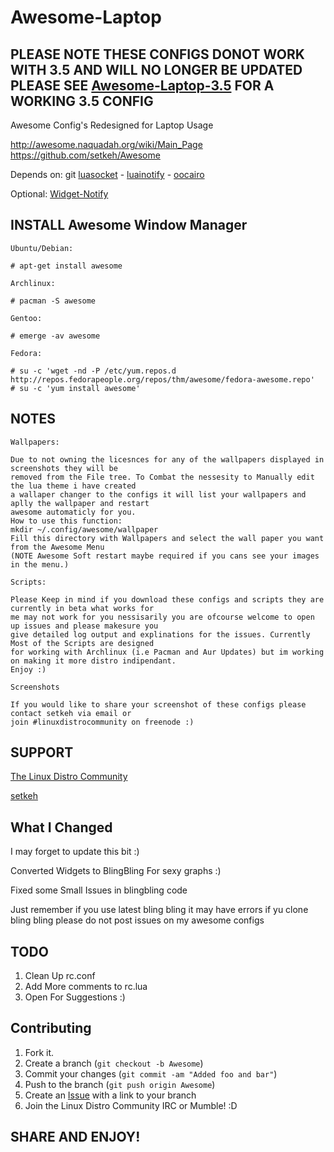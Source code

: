 Awesome-Laptop
==============

PLEASE NOTE THESE CONFIGS DONOT WORK WITH 3.5 AND WILL NO LONGER BE UPDATED PLEASE SEE [Awesome-Laptop-3.5][8] FOR A WORKING 3.5 CONFIG
--------------------------------------------------------------------------------------------------------------------------------------

Awesome Config's Redesigned for Laptop Usage

http://awesome.naquadah.org/wiki/Main_Page
https://github.com/setkeh/Awesome

Depends on: git [luasocket][1] - [luainotify][2] - [oocairo][7]

Optional:  [Widget-Notify][4]

INSTALL Awesome Window Manager
------------------------------

`Ubuntu/Debian:`

    # apt-get install awesome

`Archlinux:`

    # pacman -S awesome

`Gentoo:`

    # emerge -av awesome

`Fedora:`

    # su -c 'wget -nd -P /etc/yum.repos.d http://repos.fedorapeople.org/repos/thm/awesome/fedora-awesome.repo'
    # su -c 'yum install awesome'

NOTES
-----

`Wallpapers:`
 
    Due to not owning the licesnces for any of the wallpapers displayed in screenshots they will be 
    removed from the File tree. To Combat the nessesity to Manually edit the lua theme i have created
    a wallaper changer to the configs it will list your wallpapers and aplly the wallpaper and restart
    awesome automaticly for you.
    How to use this function:
    mkdir ~/.config/awesome/wallpaper
    Fill this directory with Wallpapers and select the wall paper you want from the Awesome Menu
    (NOTE Awesome Soft restart maybe required if you cans see your images in the menu.)

`Scripts:`

    Please Keep in mind if you download these configs and scripts they are currently in beta what works for 
    me may not work for you nessisarily you are ofcourse welcome to open up issues and please makesure you 
    give detailed log output and explinations for the issues. Currently Most of the Scripts are designed 
    for working with Archlinux (i.e Pacman and Aur Updates) but im working on making it more distro indipendant. 
    Enjoy :) 

`Screenshots`

    If you would like to share your screenshot of these configs please contact setkeh via email or 
    join #linuxdistrocommunity on freenode :)

SUPPORT
-------

[The Linux Distro Community][5]

[setkeh][6]

What I Changed
--------------

I may forget to update this bit :)

Converted Widgets to BlingBling For sexy graphs :)

Fixed some Small Issues in blingbling code

Just remember if you use latest bling bling it may have errors if yu clone bling bling please do not post issues on my awesome configs 

TODO
----

1. Clean Up rc.conf
2. Add More comments to rc.lua
3. Open For Suggestions :)

Contributing
------------

1. Fork it.
2. Create a branch (`git checkout -b Awesome`)
3. Commit your changes (`git commit -am "Added foo and bar"`)
4. Push to the branch (`git push origin Awesome`)
5. Create an [Issue][6] with a link to your branch
6. Join the Linux Distro Community IRC or Mumble! :D

SHARE AND ENJOY!
----------------

[1]: http://w3.impa.br/~diego/software/luasocket
[2]: http://www3.telus.net/taj_khattra/luainotify.html
[3]: https://wiki.archlinux.org/index.php/Mpd
[4]: https://github.com/setkeh/Awesome-Widget-Notify 
[5]: http://www.linuxdistrocommunity.com
[6]: https://github.com/setkeh/Awesome/issues
[7]: http://oocairo.naquadah.org
[8]: https://github.com/setkeh/Awesome-Laptop-3.5
